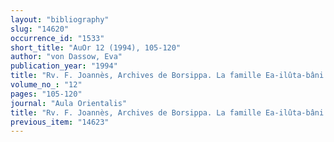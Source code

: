 ```yaml
---
layout: "bibliography"
slug: "14620"
occurrence_id: "1533"
short_title: "AuOr 12 (1994), 105-120"
author: "von Dassow, Eva"
publication_year: "1994"
title: "Rv. F. Joannès, Archives de Borsippa. La famille Ea-ilûta-bâni (1989)"
volume_no_: "12"
pages: "105-120"
journal: "Aula Orientalis"
title: "Rv. F. Joannès, Archives de Borsippa. La famille Ea-ilûta-bâni (1989)"
previous_item: "14623"
---
```

